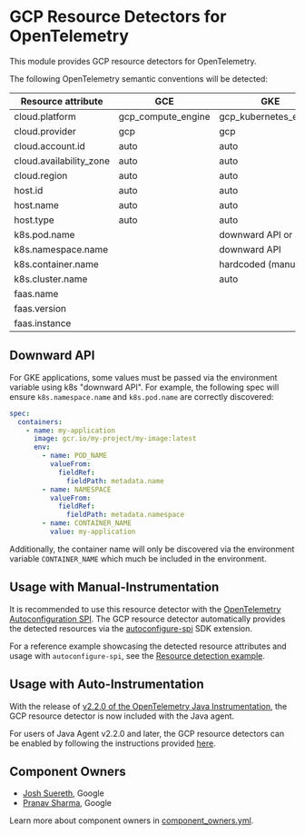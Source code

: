 # GCP Resource Detectors for OpenTelemetry

This module provides GCP resource detectors for OpenTelemetry.

The following OpenTelemetry semantic conventions will be detected:

| Resource attribute | GCE | GKE | GCR | GCF | GAE |
| ------------------ | --- | --- | --- | --- | --- |
| cloud.platform | gcp_compute_engine | gcp_kubernetes_engine | gcp_cloud_run | gcp_cloud_run | gcp_app_engine |
| cloud.provider | gcp | gcp | gcp | gcp | gcp |
| cloud.account.id | auto | auto | auto | auto | auto |
| cloud.availability_zone | auto | auto | auto | auto | auto |
| cloud.region | auto | auto | auto | auto | auto |
| host.id | auto | auto | | | |
| host.name | auto | auto | | | |
| host.type | auto | auto | | | |
| k8s.pod.name | | downward API or auto | | | |
| k8s.namespace.name | | downward API | | | |
| k8s.container.name | | hardcoded (manual) | | | |
| k8s.cluster.name | | auto | | | |
| faas.name | | | auto | auto | auto |
| faas.version | | | auto | auto | auto |
| faas.instance | | | auto | auto | auto |

## Downward API

For GKE applications, some values must be passed via the environment variable using k8s
"downward API".  For example, the following spec will ensure `k8s.namespace.name` and
`k8s.pod.name` are correctly discovered:

```yaml
spec:
  containers:
    - name: my-application
      image: gcr.io/my-project/my-image:latest
      env:
        - name: POD_NAME
          valueFrom:
            fieldRef:
              fieldPath: metadata.name
        - name: NAMESPACE
          valueFrom:
            fieldRef:
              fieldPath: metadata.namespace
        - name: CONTAINER_NAME
          value: my-application
```

Additionally, the container name will only be discovered via the environment variable `CONTAINER_NAME`
which much be included in the environment.

## Usage with Manual-Instrumentation

It is recommended to use this resource detector with the [OpenTelemetry Autoconfiguration SPI](https://github.com/open-telemetry/opentelemetry-java/blob/main/sdk-extensions/autoconfigure/README.md#resource-provider-spi). The GCP resource detector automatically provides the detected resources via the [autoconfigure-spi](https://github.com/open-telemetry/opentelemetry-java/tree/main/sdk-extensions/autoconfigure-spi) SDK extension.

For a reference example showcasing the detected resource attributes and usage with `autoconfigure-spi`, see the [Resource detection example](https://github.com/GoogleCloudPlatform/opentelemetry-operations-java/tree/main/examples/resource).

## Usage with Auto-Instrumentation

With the release of [v2.2.0 of the OpenTelemetry Java Instrumentation](https://github.com/open-telemetry/opentelemetry-java-instrumentation/releases/tag/v2.2.0), the GCP resource detector is now included with the Java agent.

For users of Java Agent v2.2.0 and later, the GCP resource detectors can be enabled by following the instructions provided [here](https://opentelemetry.io/docs/languages/java/automatic/configuration/#enable-resource-providers-that-are-disabled-by-default).

## Component Owners

- [Josh Suereth](https://github.com/jsuereth), Google
- [Pranav Sharma](https://github.com/psx95), Google

Learn more about component owners in [component_owners.yml](../.github/component_owners.yml).
